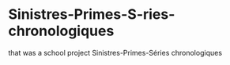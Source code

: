 # Sinistres-Primes-S-ries-chronologiques
that was a school project Sinistres-Primes-Séries chronologiques
